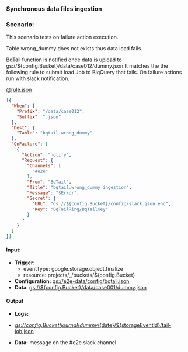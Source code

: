 ### Synchronous data files ingestion

### Scenario:

This scenario tests on failure action execution.

Table wrong_dummy does not exists thus data load fails.

BqTail function is notified once data is upload to gs://${config.Bucket}/data/case012/dummy.json
It matches the the following rule to submit load Job to BiqQuery that fails.
On failure actions run with slack notification.


[@rule.json](rule.json)
```json
[{
  "When": {
    "Prefix": "/data/case012",
    "Suffix": ".json"
  },
  "Dest": {
    "Table": "bqtail.wrong_dummy"
  },
  "OnFailure": [
    {
      "Action": "notify",
      "Request": {
        "Channels": [
          "#e2e"
        ],
        "From": "BqTail",
        "Title": "bqtail.wrong_dummy ingestion",
        "Message": "$Error",
        "Secret": {
          "URL": "gs://${config.Bucket}/config/slack.json.enc",
          "Key": "BqTailRing/BqTailKey"
        }
      }
    }
  ]
}]
```

#### Input:

* **Trigger**:
    - eventType: google.storage.object.finalize
    - resource: projects/_/buckets/${config.Bucket}
* **Configuration:** [gs://e2e-data/config/bqtail.json](../../../config/bqtail.json)
* **Data**: [gs://${config.Bucket}/data/case001/dummy.json](data/trigger/dummy.json)

#### Output
 
* **Logs:** 

- [gs://${config.Bucket}/journal/dummy/${date}/${storageEventId}/tail-job.json](data/expect/journal/tail-job.json)

* **Data:**
  message on the #e2e slack channel
